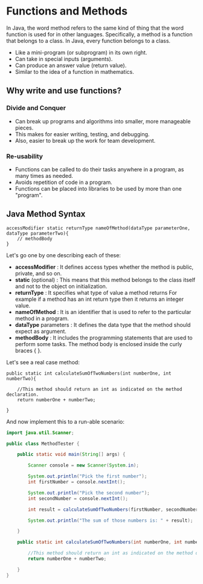 # Functions and Methods

In Java, the word method refers to the same kind of thing that the word function is used for in other languages. Specifically, a method is a function that belongs to a class. In Java, every function belongs to a class. 

- Like a mini-program (or subprogram) in its own right.
- Can take in special inputs (arguments).
- Can produce an answer value (return value).
- Similar to the idea of a function in mathematics.

## Why write and use functions?

### Divide and Conquer

- Can break up programs and algorithms into smaller, more manageable pieces.
- This makes for easier writing, testing, and debugging.
- Also, easier to break up the work for team development.

### Re-usability

- Functions can be called to do their tasks anywhere in a program, as many times as needed.
- Avoids repetition of code in a program.
- Functions can be placed into libraries to be used by more than one "program".

## Java Method Syntax

```
accessModifier static returnType nameOfMethod(dataType parameterOne, dataType parameterTwo){
    // methodBody
}
```

Let's go one by one describing each of these:

- **accessModifier** : It defines access types whether the method is public, private, and so on.
- **static** (optional) : This means that this method belongs to the class itself and not to the object on initialization.
- **returnType** :  It specifies what type of value a method returns For example if a method has an int return type then it returns an integer value.
- **nameOfMethod** : It is an identifier that is used to refer to the particular method in a program.
- **dataType** parameters : It defines the data type that the method should expect as argument.
- **methodBody** : It includes the programming statements that are used to perform some tasks. The method body is enclosed inside the curly braces { }.

Let's see a real case method:

```
public static int calculateSumOfTwoNumbers(int numberOne, int numberTwo){
    
    //This method should return an int as indicated on the method declaration.
    return numberOne + numberTwo;
    
}
```

And now implement this to a run-able scenario:

```java
import java.util.Scanner;

public class MethodTester {

    public static void main(String[] args) {

        Scanner console = new Scanner(System.in);

        System.out.println("Pick the first number");
        int firstNumber = console.nextInt();

        System.out.println("Pick the second number");
        int secondNumber = console.nextInt();

        int result = calculateSumOfTwoNumbers(firstNumber, secondNumber);

        System.out.println("The sum of those numbers is: " + result);

    }

    public static int calculateSumOfTwoNumbers(int numberOne, int numberTwo){

        //This method should return an int as indicated on the method declaration.
        return numberOne + numberTwo;

    }
}
```








